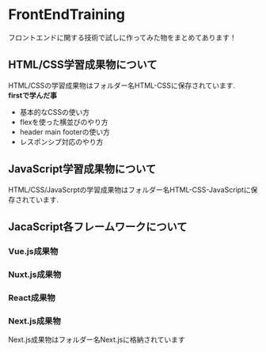 # FrontEndTraining
フロントエンドに関する技術で試しに作ってみた物をまとめてあります！
## HTML/CSS学習成果物について
HTML/CSSの学習成果物はフォルダー名HTML-CSSに保存されています.  
**firstで学んだ事**
- 基本的なCSSの使い方
- flexを使った横並びのやり方
- header main footerの使い方
- レスポンシブ対応のやり方

## JavaScript学習成果物について
HTML/CSS/JavaScrptの学習成果物はフォルダー名HTML-CSS-JavaScriptに保存されています. 

## JacaScript各フレームワークについて
### Vue.js成果物
### Nuxt.js成果物
### React成果物
### Next.js成果物
Next.js成果物はフォルダー名Next.jsに格納されています
### 
